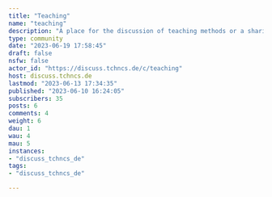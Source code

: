 ```yaml
---
title: "Teaching" 
name: "teaching"
description: "A place for the discussion of teaching methods or a sharing of labs and other tools.Rules:1. Treat others with respect.2. No Spam or Self-Promotion3. Students and non-teachers must remain positive and respectful.Other teaching related communities:- [!professors@lenny.ml](https://lemmy.ml/c/professors)- [!Education Technology@lemmy.ml](https://lemmy.ml/c/edtech)- [!teaching@lemmy.ml](https://lemmy.ml/c/teaching)- [Teachers' forum UK](https://lemmy.ml/c/teachers)- [Open Educational Resources](https://lemmy.ml/c/open_e_resources)"
type: community
date: "2023-06-19 17:58:45"
draft: false
nsfw: false
actor_id: "https://discuss.tchncs.de/c/teaching"
host: discuss.tchncs.de
lastmod: "2023-06-13 17:34:35"
published: "2023-06-10 16:24:05"
subscribers: 35
posts: 6
comments: 4
weight: 6
dau: 1
wau: 4
mau: 5
instances:
- "discuss_tchncs_de"
tags: 
- "discuss_tchncs_de"

---
```


